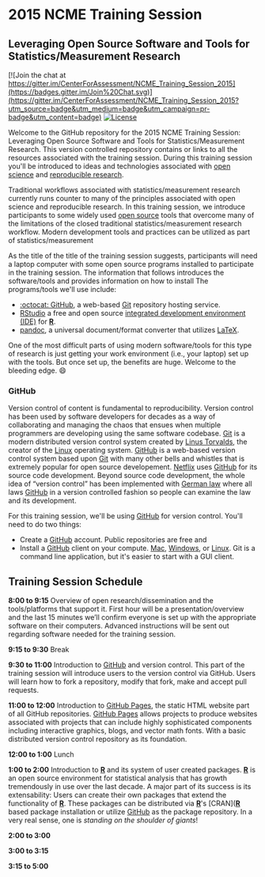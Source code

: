2015 NCME Training Session
==========================

## Leveraging Open Source Software and Tools for Statistics/Measurement Research

[![Join the chat at https://gitter.im/CenterForAssessment/NCME_Training_Session_2015](https://badges.gitter.im/Join%20Chat.svg)](https://gitter.im/CenterForAssessment/NCME_Training_Session_2015?utm_source=badge&utm_medium=badge&utm_campaign=pr-badge&utm_content=badge) [![License](http://img.shields.io/badge/license-GPL%203-brightgreen.svg?style=flat)](https://github.com/CenterForAssessment/NCME_Training_Session_2015/blob/master/LICENSE.md)

Welcome to the GitHub repository for the 2015 NCME Training Session: Leveraging Open Source Software and Tools for Statistics/Measurement Research.
This version controlled repository contains or links to all the resources associated with the training session.  During this training session you'll be introduced
to ideas and technologies associated with [open science](http://en.wikipedia.org/wiki/Open_science) and [reproducible research](http://en.wikipedia.org/wiki/Reproducibility). 

Traditional workflows associated with statistics/measurement research currently runs counter to many of the principles associated with open science and reproducible research. 
In this training session, we introduce participants to some widely used [open source](http://en.wikipedia.org/wiki/Open_source) tools that overcome many of the limitations of 
the closed traditional statistics/measurement research workflow. Modern development tools and practices can be utilized as part of statistics/measurement 

As the title of the title of the training session suggests, participants will need a laptop computer with some open source programs installed to participate in the
training session. The information that follows introduces the software/tools and provides information on how to install The programs/tools we'll
use include: 

* [:octocat: GitHub](https://github.com/), a web-based [Git](http://en.wikipedia.org/wiki/Git_(software)) repository hosting service.
* [RStudio](http://www.rstudio.com/) a free and open source [integrated development environment (IDE)](http://en.wikipedia.org/wiki/Integrated_development_environment) 
for [**R**](http://cran.r-project.org/).
* [pandoc](http://johnmacfarlane.net/pandoc/), a universal document/format converter that utilizes [LaTeX](http://johnmacfarlane.net/pandoc/installing.html).

One of the most difficult parts of using modern software/tools for this type of research is just getting your work environment (i.e., your laptop) set up with the tools. But once
set up, the benefits are huge.  Welcome to the bleeding edge. :smile:   


### GitHub

Version control of content is fundamental to reproducibility. Version control has been used by software developers for decades as a way of collaborating and managing the chaos that
ensues when multiple programmers are developing using the same software codebase. [Git](http://en.wikipedia.org/wiki/Git_(software)) is a modern distributed version control system created by 
[Linus Torvalds](http://en.wikipedia.org/wiki/Linus_Torvalds), the creator of the [Linux](http://en.wikipedia.org/wiki/Linux) operating system. [GitHub](https://github.com/) is a 
web-based version control system based upon [Git](http://en.wikipedia.org/wiki/Git_(software)) with many other bells and whistles that is extremely popular for open source developement. 
[Netflix](http://netflix.github.io/#repo) uses [GitHub](https://github.com/) for its source code development. Beyond source code development, the whole idea of “version control” has been 
implemented with [German law](http://bundestag.github.io/gesetze/) where all laws [GitHub](https://github.com/) in a version controlled fashion so people can examine the law and its development.

For this training session, we'll be using [GitHub](https://github.com/) for version control. You'll need to do two things:

* Create a [GitHub](https://github.com/) account. Public repositories are free and 
* Install a [GitHub](https://github.com/) client on your compute. [Mac](https://mac.github.com/), [Windows](https://windows.github.com/), or [Linux](http://www.maketecheasier.com/6-useful-graphical-git-client-for-linux/). Git is a command line application, but it's easier to start with a GUI client.


## Training Session Schedule

**8:00 to 9:15** Overview of open research/dissemination and the tools/platforms that support it. First hour will be a presentation/overview and the last 15 minutes we’ll 
confirm everyone is set up with the appropriate software on their computers. Advanced instructions will be sent out regarding software needed for the training session.

**9:15 to 9:30** Break

**9:30 to 11:00** Introduction to [GitHub](https://github.com/) and version control. This part of the training session will introduce users to the version control via GitHub. Users will learn how to 
fork a repository, modify that fork, make and accept pull requests.

**11:00 to 12:00** Introduction to [GitHub Pages](https://pages.github.com/), the static HTML website part of all GitHub repositories. [GitHub Pages](https://pages.github.com/) allows projects 
to produce websites associated with projects that can include highly sophisticated components including interactive graphics, blogs, and vector math fonts. With a basic distributed 
version control repository as its foundation.

**12:00 to 1:00** Lunch

**1:00 to 2:00** Introduction to [**R**](http://cran.r-project.org/) and its system of user created packages. [**R**](http://cran.r-project.org/) is an open source environment for statistical
analysis that has growth tremendously in use over the last decade. A major part of its success is its extensability: Users can create their own packages that extend the functionality of 
[**R**](http://cran.r-project.org/). These packages can be distributed via [**R**](http://cran.r-project.org/)'s [CRAN]([**R**](http://cran.r-project.org/) based package installation
or utilize [GitHub](https://github.com/) as the package repository. In a very real sense, one is *standing on the shoulder of giants*!

**2:00 to 3:00** 

**3:00 to 3:15**

**3:15 to 5:00**

